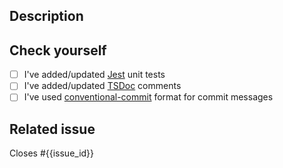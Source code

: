## Description

<!-- Give a clear description of the change introduced by this PR -->

## Check yourself

- [ ] I've added/updated [Jest](https://jestjs.io/) unit tests
- [ ] I've added/updated [TSDoc](https://tsdoc.org/) comments
- [ ] I've used [conventional-commit](https://www.conventionalcommits.org/) format for commit messages

## Related issue

Closes #{{issue_id}}
